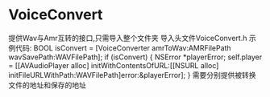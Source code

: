 # VoiceConvert
提供Wav与Amr互转的接口,只需导入整个文件夹
导入头文件VoiceConvert.h
示例代码:
BOOL isConvert =  [VoiceConverter amrToWav:AMRFilePath wavSavePath:WAVFilePath];
        if (isConvert) {
            NSError *playerError;
            self.player = [[AVAudioPlayer alloc] initWithContentsOfURL:[[NSURL alloc] initFileURLWithPath:WAVFilePath]error:&playerError];
        }
需要分别提供被转换文件的地址和保存的地址
 
